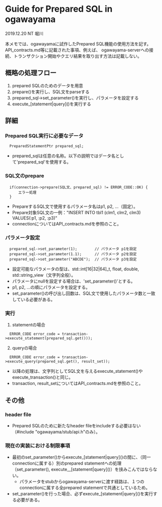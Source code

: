 # Guide for Prepared SQL in ogawayama 
2019.12.20 NT 堀川  

本メモでは、ogawayamaに試作したPrepared SQL機能の使用方法を記す。  
API_contracts.md等に記載された事項、例えば、
ogawayama-serverへの接続、トランザクション開始やクエリ結果を取り出す方法は記載しない。

## 概略の処理フロー
1. prepared SQLのためのデータを用意
2. prepare()を実行し、SQL文をparseする  
3. prepared_sql->set_parameter()を実行し、パラメータを設定する  
4. execute_\[statement|query\]()を実行する  

## 詳細
### Prepared SQL実行に必要なデータ
```
  PreparedStatementPtr prepared_sql;
```
* prepared_sqlは任意の名称。以下の説明ではデータ名として'prepared_sql'を使用する。

### SQL文のprepare
```
  if(connection->prepare(SQL文、prepared_sql) != ERROR_CODE::OK) {
      エラー処理
  }
```
* PrepareするSQL文で使用するパラメータ名はp1, p2, ...（固定）。  
* Prepare対象SQL文の一例："INSERT INTO tbl1 (clm1, clm2, clm3) VALUES(:p1, :p2, :p3)"  
* connectionについてはAPI_contracts.mdを参照のこと。

### パラメータ設定
```
  prepared_sql->set_parameter(1);        // パラメータ p1を設定
  prepared_sql->set_parameter(1.1);      // パラメータ p2を設定
  prepared_sql->set_parameter("ABCDE");  // パラメータ p3を設定
```
* 設定可能なパラメータの型は、std::int\[16|32|64\]_t, float, double, std::string_view（文字列全般）。
* パラメータにnullを設定する場合は、'set_parameter()'とする。  
* p1, p2, ...の順にパラメータを設定する。  
* set_parameter()の呼び出し回数は、SQL文で使用したパラメータ数と一致している必要がある。

### 実行
1) statementの場合
```
  ERROR_CODE error_code = transaction->execute_statement(prepared_sql.get()));
```

2) queryの場合
```
  ERROR_CODE error_code = transaction->execute_query(prepared_sql.get(), result_set));
```
* 以降の処理は、文字列としてSQL文を与えるexecute_statement()やexecute_transaction()と同じ。  
* transaction, result_setについてはAPI_contracts.mdを参照のこと。  

## その他
### header file
* Prepared SQLのために新たなheader fileをincludeする必要はない（#include "ogawayama/stub/api.h"のみ）。

### 現在の実装における制限事項
* 最初のset_parameter()からexecute_\[statement|query\]()の間に、（同一connectionに属する）別のprepared statementへの処理（set_parameter(), execute__\[statement|query\]()）を挟みこんではならない。
  * パラメータをstubからogawayama-serverに渡す経路は、１つのconnectionに属する全prepared statementで共通としているため。
* set_parameter()を行った場合、必ずexecute_\[statement|query\]()を実行する必要がある。
